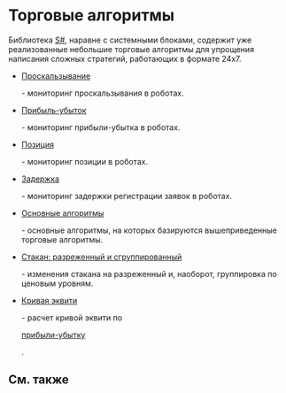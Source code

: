 # Торговые алгоритмы

Библиотека [S\#](StockSharpAbout.md), наравне с системными блоками, содержит уже реализованные небольшие торговые алгоритмы для упрощения написания сложных стратегий, работающих в формате 24x7. 

- [Проскальзывание](Slippage.md)

   \- мониторинг проскальзывания в роботах. 
- [Прибыль\-убыток](PnL.md)

   \- мониторинг прибыли\-убытка в роботах. 
- [Позиция](Position.md)

   \- мониторинг позиции в роботах. 
- [Задержка](Latency.md)

   \- мониторинг задержки регистрации заявок в роботах. 
- [Основные алгоритмы](BasicAlgo.md)

   \- основные алгоритмы, на которых базируются вышеприведенные торговые алгоритмы. 
- [Стакан: разреженный и сгруппированный](SparseDepth.md)

   \- изменения стакана на разреженный и, наоборот, группировка по ценовым уровням. 
- [Кривая эквити](Equity.md)

   \- расчет кривой эквити по 

  [прибыли\-убытку](PnL.md)

  . 

## См. также
